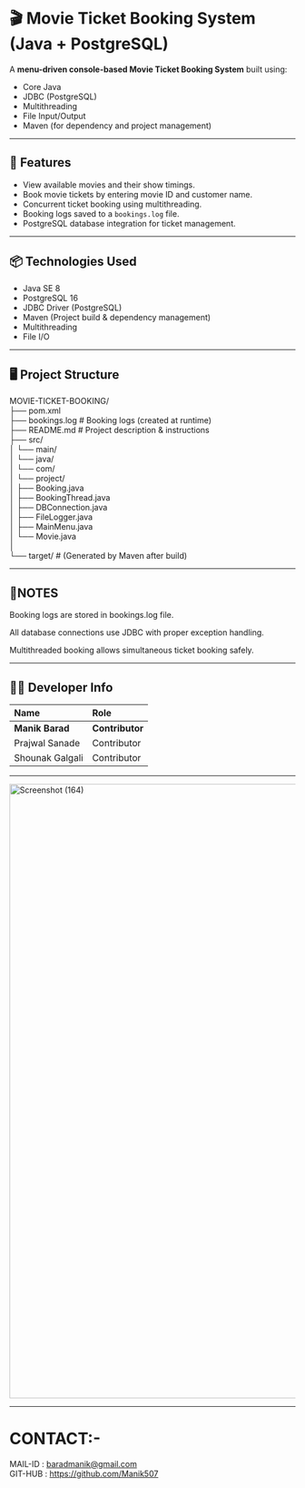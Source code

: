 # 🎬 Movie Ticket Booking System (Java + PostgreSQL)

A **menu-driven console-based Movie Ticket Booking System** built using:
- Core Java  
- JDBC (PostgreSQL)  
- Multithreading  
- File Input/Output  
- Maven (for dependency and project management)

---

## 📌 Features
- View available movies and their show timings.
- Book movie tickets by entering movie ID and customer name.
- Concurrent ticket booking using multithreading.
- Booking logs saved to a `bookings.log` file.
- PostgreSQL database integration for ticket management.

---

## 📦 Technologies Used
- Java SE 8
- PostgreSQL 16
- JDBC Driver (PostgreSQL)
- Maven (Project build & dependency management)
- Multithreading
- File I/O

---

## 🖥️ Project Structure
MOVIE-TICKET-BOOKING/<BR>
├── pom.xml<BR>
├── bookings.log                # Booking logs (created at runtime)<BR>
├── README.md                   # Project description & instructions<BR>
├── src/<BR>
│   └── main/<BR>
│       └── java/<BR>
│           └── com/<BR>
│               └── project/<BR>
│                   ├── Booking.java<BR>
│                   ├── BookingThread.java<BR>
│                   ├── DBConnection.java<BR>
│                   ├── FileLogger.java<BR>
│                   ├── MainMenu.java<BR>
│                   └── Movie.java<BR>
│<BR>
└── target/                     # (Generated by Maven after build)<BR>

---

## 📜NOTES
Booking logs are stored in bookings.log file.

All database connections use JDBC with proper exception handling.

Multithreaded booking allows simultaneous ticket booking safely.

---


## 👨‍💻 Developer Info

| Name               | Role        |
|:------------------|:------------|
| **Manik Barad**    | **Contributor**  |
| Prajwal Sanade     | Contributor |
| Shounak Galgali    | Contributor |


---

<img width="1920" height="1080" alt="Screenshot (164)" src="https://github.com/user-attachments/assets/d22b12eb-8b6c-445b-b852-256b5601c80c" />

---

# CONTACT:-
MAIL-ID : baradmanik@gmail.com<br>
GIT-HUB : https://github.com/Manik507
